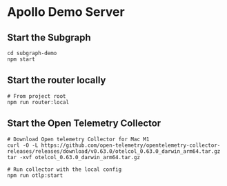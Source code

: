 # Apollo Demo Server

## Start the Subgraph

```
cd subgraph-demo
npm start
```

## Start the router locally

```
# From project root
npm run router:local
```

## Start the Open Telemetry Collector

```
# Download Open telemetry Collector for Mac M1
curl -O -L https://github.com/open-telemetry/opentelemetry-collector-releases/releases/download/v0.63.0/otelcol_0.63.0_darwin_arm64.tar.gz
tar -xvf otelcol_0.63.0_darwin_arm64.tar.gz

# Run collector with the local config
npm run otlp:start
```
